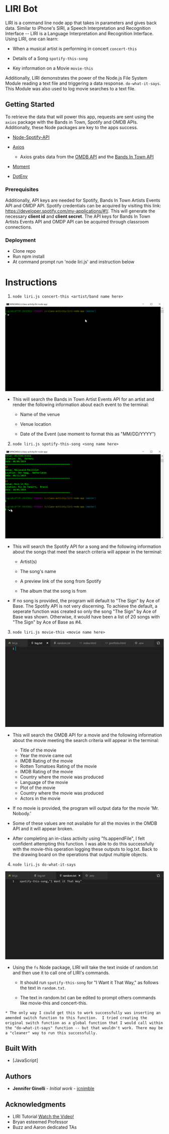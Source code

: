 # LIRI Bot

LIRI is a command line node app that takes in parameters and gives back data. Similar to iPhone's SIRI, a Speech Interpretation and Recognition Interface -- LIRI is a Language Interpretation and Recognition Interface.  Using LIRI, one can learn:

   * When a musical artist is performing in concert  `concert-this`

   * Details of a Song `spotify-this-song`

   * Key information on a Movie  `movie-this`
   
Additionally, LIRI demonstrates the power of the Node.js File System Module reading a text file and triggering a data response. `do-what-it-says`. This Module was also used to log movie searches to a text file.

## Getting Started

To retrieve the data that will power this app, requests are sent using the `axios` package with the Bands in Town, Spotify and OMDB APIs. Additionally, these Node packages are key to the apps success.

   * [Node-Spotify-API](https://www.npmjs.com/package/node-spotify-api)

   * [Axios](https://www.npmjs.com/package/axios)

     * Axios grabs data from the [OMDB API](http://www.omdbapi.com) and the [Bands In Town API](http://www.artists.bandsintown.com/bandsintown-api)

   * [Moment](https://www.npmjs.com/package/moment)

   * [DotEnv](https://www.npmjs.com/package/dotenv)

### Prerequisites

Additionally, API keys are needed for Spotify, Bands In Town Artists Events API and OMDP API.  Spotify credentials can be acquired by visiting this link: <https://developer.spotify.com/my-applications/#!/>. This will generate the necessary  **client id** and **client secret**.  The API keys for Bands In Town Artists Events API and OMDP API can be acquired through classroom connections.

### Deployment
* Clone repo
* Run npm install
* At command prompt run 'node liri.js' and instruction below

# Instructions
1. `node liri.js concert-this <artist/band name here>`

![](concert_this.gif)

   * This will search the Bands in Town Artist Events API for an artist and render the following information about each event to the terminal:

     * Name of the venue

     * Venue location

     * Date of the Event (use moment to format this as "MM/DD/YYYY")

2. `node liri.js spotify-this-song <song name here>`

![](spotify_this_song.gif)

   * This will search the Spotify API for a song and the following information about the songs that meet the search criteria will appear in the terminal:

     * Artist(s)

     * The song's name

     * A preview link of the song from Spotify

     * The album that the song is from

   * If no song is provided, the program will default to "The Sign" by Ace of Base. The Spotify API is not very discerning. To achieve the default, a seperate function was created so only the song "The Sign" by Ace of Base was shown.  Otherwise, it would have been a list of 20 songs with "The Sign" by Ace of Base as #4.

3. `node liri.js movie-this <movie name here>`

![](movie_this.gif)

   * This will search the OMDB API for a movie and the following information about the movie meeting the search criteria will appear in the terminal:
   
     * Title of the movie
     * Year the movie came out
     * IMDB Rating of the movie
     * Rotten Tomatoes Rating of the movie
     * IMDB Rating of the movie
     * Country where the movie was produced
     * Language of the movie
     * Plot of the movie
     * Country where the movie was produced
     * Actors in the movie

   * If no movie is provided, the program will output data for the movie 'Mr. Nobody.'
   * Some of these values are not available for all the movies in the OMDB API and it will appear broken.
   * After completing an in-class activity using "fs.appendFile", I felt confident attempting this function.  I was able to do this successfully with the movie-this operation logging these outputs to log.txt. Back to the drawing board on the operations that output multiple objects.
   
4. `node liri.js do-what-it-says`

![](do_what_it_says.gif)

   * Using the `fs` Node package, LIRI will take the text inside of random.txt and then use it to call one of LIRI's commands.

     * It should run `spotify-this-song` for "I Want it That Way," as follows the text in `random.txt`.

     * The text in random.txt can be edited to prompt others commands like movie-this and concert-this.
     
    * The only way I could get this to work successfully was inserting an amended switch function to this function.  I tried creating the original switch function as a global function that I would call within the "do-what-it-says" function -- but that wouldn't work. There may be a "cleaner" way to run this successfully.

## Built With

* [JavaScript]


## Authors

* **Jennifer Ginelli** - *Initial work* - [jcnimble](https://jcnimble.github.io/)

## Acknowledgments

   * LIRI Tutorial [Watch the Video!](https://www.youtube.com/watch?v=1-k08YfQbec)
   * Bryan esteemed Professor
   * Buzz and Aaron dedicated TAs
